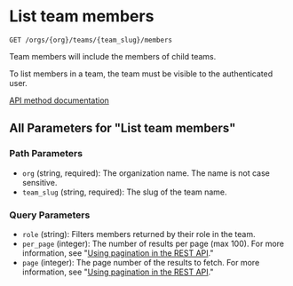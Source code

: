 # List team members

`GET /orgs/{org}/teams/{team_slug}/members`

Team members will include the members of child teams.

To list members in a team, the team must be visible to the authenticated user.

[API method documentation](https://docs.github.com/rest/teams/members#list-team-members)

## All Parameters for "List team members"

### Path Parameters

- `org` (string, required): The organization name. The name is not case sensitive.
- `team_slug` (string, required): The slug of the team name.
### Query Parameters

- `role` (string): Filters members returned by their role in the team.
- `per_page` (integer): The number of results per page (max 100). For more information, see "[Using pagination in the REST API](https://docs.github.com/rest/using-the-rest-api/using-pagination-in-the-rest-api)."
- `page` (integer): The page number of the results to fetch. For more information, see "[Using pagination in the REST API](https://docs.github.com/rest/using-the-rest-api/using-pagination-in-the-rest-api)."